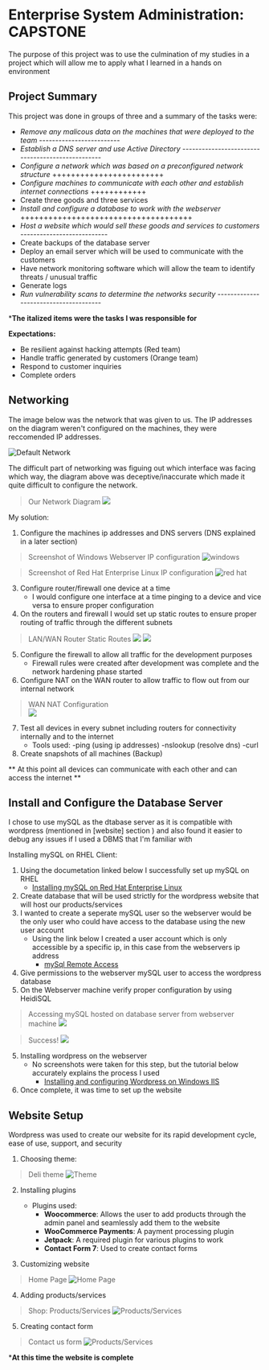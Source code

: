 # Enterprise System Administration: CAPSTONE
The purpose of this project was to use the culmination of my studies in a project which will allow me to apply what I learned in a hands on environment 
## Project Summary
This project was done in groups of three and a summary of the tasks were: 
  * *Remove any malicous data on the machines that were deployed to the team* -------------------------
  * *Establish a DNS server and use Active Directory* -------------------------------------------------
  * *Configure a network which was based on a preconfigured network structure* ++++++++++++++++++++++++
  * *Configure machines to communicate with each other and establish internet connections* ++++++++++++
  * Create three goods and three services
  * *Install and configure a database to work with the webserver* +++++++++++++++++++++++++++++++++++++
  * *Host a website which would sell these goods and services to customers* ---------------------------
  * Create backups of the database server
  * Deploy an email server which will be used to communicate with the customers
  * Have network monitoring software which will allow the team to identify threats / unusual traffic
  * Generate logs 
  * *Run vulnerability scans to determine the networks security* --------------------------------------


***The italized items were the tasks I was responsible for**


  **Expectations:**
  * Be resilient against hacking attempts (Red team) 
  * Handle traffic generated by customers (Orange team) 
  * Respond to customer inquiries
  * Complete orders 
## Networking
The image below was the network that was given to us. The IP addresses on the diagram weren't configured on the machines, they were reccomended IP addresses. 


![Default Network](https://github.com/me14606/4910_Capstone/blob/main/Images/network.png?raw=true)


The difficult part of networking was figuing out which interface was facing which way, the diagram above was deceptive/inaccurate which made it quite difficult to configure the network. 

> Our Network Diagram
![](https://github.com/me14606/4910_Capstone/blob/main/Images/our_network.png?raw=true)

My solution: 
 1. Configure the machines ip addresses and DNS servers (DNS explained in a later section)
> Screenshot of Windows Webserver IP configuration
![windows](https://github.com/me14606/4910_Capstone/blob/main/Images/windows_ip.png?raw=true)


> Screenshot of Red Hat Enterprise Linux IP configuration
![red hat](https://github.com/me14606/4910_Capstone/blob/main/Images/rhel_ip.png?raw=true)

 3. Configure router/firewall one device at a time
    - I would configure one interface at a time pinging to a device and vice versa to ensure proper configuration
 4. On the routers and firewall I would set up static routes to ensure proper routing of traffic through the different subnets
 > LAN/WAN Router Static Routes
 ![](https://github.com/me14606/4910_Capstone/blob/main/Images/s_routes_LAN.png?raw=true)
 ![](https://github.com/me14606/4910_Capstone/blob/main/Images/s_routes_WAN.png?raw=true)
 5. Configure the firewall to allow all traffic for the development purposes
    - Firewall rules were created after development was complete and the network hardening phase started
 6. Configure NAT on the WAN router to allow traffic to flow out from our internal network
 > WAN NAT Configuration  
 ![](https://github.com/me14606/4910_Capstone/blob/main/Images/NAT_WAN.png?raw=true)
 7. Test all devices in every subnet including routers for connectivity internally and to the internet
    - Tools used: 
      -ping (using ip addresses) 
      -nslookup (resolve dns) 
      -curl
 8. Create snapshots of all machines (Backup) 
 
** At this point all devices can communicate with each other and can access the internet **

## Install and Configure the Database Server
I chose to use mySQL as the dtabase server as it is compatible with wordpress (mentioned in [website] section ) and also found it easier to debug any issues if I used a DBMS that I'm familiar with


 Installing mySQL on RHEL Client: 
  1. Using the documetation linked below I successfully set up mySQL on RHEL
     - [Installing mySQL on Red Hat Enterprise Linux](https://access.redhat.com/documentation/en-us/red_hat_enterprise_linux/9/html/configuring_and_using_database_servers/assembly_using-mysql_configuring-and-using-database-servers)
  3. Create database that will be used strictly for the wordpress website that will host our products/services
  2. I wanted to create a seperate mySQL user so the webserver would be the only user who could have access to the database using the new user account
     - Using the link below I created a user account which is only accessible by a specific ip, in this case from the webservers ip address
       - [mySql Remote Access](https://www.digitalocean.com/community/tutorials/how-to-allow-remote-access-to-mysql)
  3. Give permissions to the webserver mySQL user to access the wordpress database
  4. On the Webserver machine verify proper configuration by using HeidiSQL
  > Accessing mySQL hosted on database server from webserver machine
  ![](https://github.com/me14606/4910_Capstone/blob/main/Images/heidi_web.png?raw=true)
  
  > Success!
  ![](https://github.com/me14606/4910_Capstone/blob/main/Images/heidi_web2.png?raw=true)
  5. Installing wordpress on the webserver
     - No screenshots were taken for this step, but the tutorial below accurately explains the process I used
       - [Installing and configuring Wordpress on Windows IIS ](https://www.microhost.com/docs/tutorial/how-to-install-wordpress-on-iis-in-windows-server-2019/)
  6. Once complete, it was time to set up the website

## Website Setup 
Wordpress was used to create our website for its rapid development cycle, ease of use, support, and security
1. Choosing theme: 
> Deli theme
![Theme](https://github.com/me14606/4910_Capstone/blob/main/Images/wp_theme.png?raw=true)
2. Installing plugins
   - Plugins used: 
     - **Woocommerce**: Allows the user to add products through the admin panel and seamlessly add them to the website 
     - **WooCommerce Payments**: A payment processing plugin 
     - **Jetpack**: A required plugin for various plugins to work
     - **Contact Form 7**: Used to create contact forms 


3. Customizing website

> Home Page
![Home Page](https://github.com/me14606/4910_Capstone/blob/main/Images/home_page.png?raw=true)


4. Adding products/services

> Shop: Products/Services
![Products/Services](https://github.com/me14606/4910_Capstone/blob/main/Images/shop.png?raw=true)


5. Creating contact form

> Contact us form 
![Products/Services](https://github.com/me14606/4910_Capstone/blob/main/Images/contact.png?raw=true)


***At this time the website is complete**


  
 
